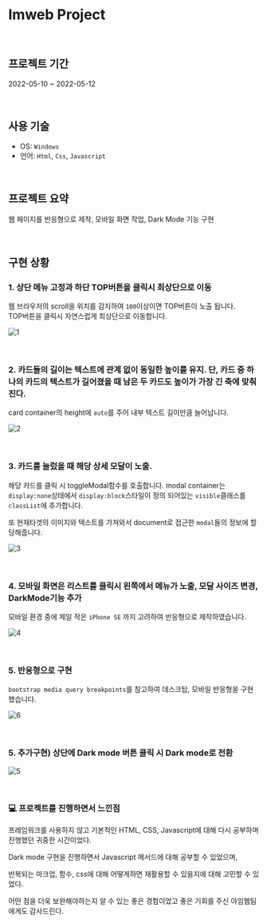 # Imweb Project

<br>


## 프로젝트 기간



2022-05-10 ~ 2022-05-12

<br>


## 사용 기술


- OS: `Windows`
- 언어: `Html`, `Css`, `Javascript`


<br>

## 프로젝트 요약 



웹 페이지를 반응형으로 제작, 모바일 화면 작업, Dark Mode 기능 구현 


<br>

## 구현 상황

### 1. 상단 메뉴 고정과 하단 TOP버튼을 클릭시 최상단으로 이동


웹 브라우저의 scroll을 위치를 감지하여 `100`이상이면 TOP버튼이 노출 됩니다. <br>
TOP버튼을 클릭시 자연스럽게 최상단으로 이동합니다. 

![1](https://user-images.githubusercontent.com/68775082/167969547-e7cf6a18-a2cc-4cec-8f86-0d30a7d7e1f2.gif)

<br>

### 2. 카드들의 길이는 텍스트에 관계 없이 동일한 높이를 유지. 단, 카드 중 하나의 카드의 텍스트가 길어졌을 때 남은 두 카드도 높이가 가장 긴 축에 맞춰진다.



card container의 height에 `auto`를 주어 내부 텍스트 길이만큼 늘어납니다. 

![2](https://user-images.githubusercontent.com/68775082/167969886-15930ec8-4d21-4a3b-af24-a6c428c27fb2.gif)



<br>

### 3. 카드를 눌렀을 때 해당 상세 모달이 노출. 


해당 카드를 클릭 시 toggleModal함수를 호출합니다. modal container는 `display:none`상태에서 `display:block`스타일이 정의 되어있는 `visible`클래스를 `classList`에 추가합니다.

또 현재타겟의 이미지와 텍스트를 가져와서 document로 접근한 `modal`들의 정보에 할당해줍니다. 

![3](https://user-images.githubusercontent.com/68775082/167970253-04dd71d7-0b6d-46b4-81b6-2ae7eb63ec1e.gif)




<br>

### 4. 모바일 화면은 리스트를 클릭시 왼쪽에서 메뉴가 노출, 모달 사이즈 변경, DarkMode기능 추가

모바일 환경 중에 제일 작은 `iPhone SE` 까지 고려하여 반응형으로 제작하였습니다. 


![4](https://user-images.githubusercontent.com/68775082/167970533-8b304a5f-5091-421d-ae21-1685d9513bb0.gif)


<br>

### 5. 반응형으로 구현

`bootstrap media query breakpoints`를 참고하여 데스크탑, 모바일 반응형을 구현했습니다. 


![6](https://user-images.githubusercontent.com/68775082/167971815-58b5cf0f-c219-43b3-a9dc-a2faa9e5c158.gif)



<br>

### 5. 추가구현) 상단에 Dark mode 버튼 클릭 시 Dark mode로 전환

![5](https://user-images.githubusercontent.com/68775082/167970621-fb015992-b939-48af-acd3-7ef591116470.gif)




<br>

### 💻 프로젝트를 진행하면서 느낀점

프레임워크를 사용하지 않고 기본적인 HTML, CSS, Javascript에 대해 다시 공부하며 진행했던 귀중한 시간이었다.

Dark mode 구현을 진행하면서 Javascript 메서드에 대해 공부할 수 있었으며, 

반복되는 마크업, 함수, css에 대해 어떻게하면 재활용할 수 있을지에 대해 고민할 수 있었다.

어떤 점을 더욱 보완해야하는지 알 수 있는 좋은 경험이었고 좋은 기회를 주신 아임웹팀에게도 감사드린다.


